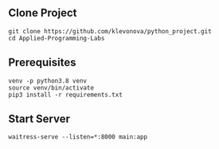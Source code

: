 ## Clone Project
```
git clone https://github.com/klevonova/python_project.git
cd Applied-Programming-Labs
```
## Prerequisites
```
venv -p python3.8 venv
source venv/bin/activate
pip3 install -r requirements.txt
```
## Start Server
```
waitress-serve --listen=*:8000 main:app
```

